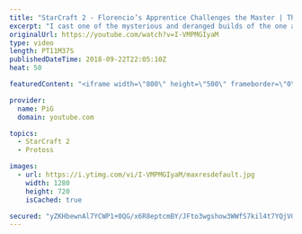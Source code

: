 ```yaml
---
title: "StarCraft 2 - Florencio’s Apprentice Challenges the Master | The Florencio Files #23"
excerpt: "I cast one of the mysterious and deranged builds of the one and only Florencio, the dude that invented the proxy nexus recall rush -- Watch live at https://www.twitch.tv/x5_pig"
originalUrl: https://youtube.com/watch?v=I-VMPMGIyaM
type: video
length: PT11M37S
publishedDateTime: 2018-09-22T22:05:10Z
heat: 50

featuredContent: "<iframe width=\"800\" height=\"500\" frameborder=\"0\" src=\"https://www.youtube.com/embed/I-VMPMGIyaM\" allow=\"accelerometer; autoplay; encrypted-media; gyroscope; picture-in-picture\" allowfullscreen></iframe>"

provider:
  name: PiG
  domain: youtube.com

topics:
  - StarCraft 2
  - Protoss

images:
  - url: https://i.ytimg.com/vi/I-VMPMGIyaM/maxresdefault.jpg
    width: 1280
    height: 720
    isCached: true

secured: "yZKHbewnAl7YCWP1+0QG/x6R8eptcmBY/JFto3wgshow3WWfS7kil4t7YQjVGNvkllVq9r9W3XsRdNI97C4CDd4KiWyZqFSvgEm6YlBUiamqBIzO6CK+WJfztRUGdhIDIMh0FsKpHllDk8gfjriK440p2VANRzlCYzIXzgcn9WJC3Qbgq/C91/jmq9GBxZDsWyZvSlj2L4rNbhrpHOZlEEp1m8mvSmFnxPQ5W/1CdNoBj3crlQET10HL3y+NIbFxWJt8DvUSAj9WJT21pKYamHUFaPLe+HdrUI2foFf23h1ZOCLUzh+6t2Prdcw9cMjEDpVIfEvtnK8/WnwJnrx+6T91ji6/hClAwo8n/VPCPDSYACnt+BHVdpe9A5eO/Vd5UWMISQM7OvWGNh+I58S3HCeFZmnUL/PORu65KTedgXc=;ygrA4Uy2LRu2jT04yPMMEw=="
---
```


